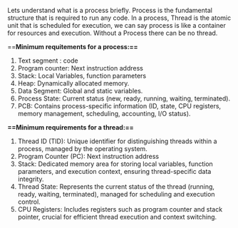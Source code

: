Lets understand what is a process briefly. Process is the fundamental structure that is required to run any code. In a process, Thread is the atomic unit that is scheduled for execution, we can say process is like a container for resources and execution. Without a Process there can be no thread.

==**Minimum requitements for a process:==**
1. Text segment : code
2. Program counter: Next instruction address
3. Stack: Local Variables, function parameters
4. Heap: Dynamically allocated memory.
5. Data Segment: Global and static variables.
6. Process State: Current status (new, ready, running, waiting, terminated).
7. PCB: Contains process-specific information (ID, state, CPU registers, memory management, scheduling, accounting, I/O status).

**==Minimum requirements for a thread:==**
1. Thread ID (TID): Unique identifier for distinguishing threads within a process, managed by the operating system.
2. Program Counter (PC): Next instruction address
3. Stack: Dedicated memory area for storing local variables, function parameters, and execution context, ensuring thread-specific data integrity.
4. Thread State: Represents the current status of the thread (running, ready, waiting, terminated), managed for scheduling and execution control.
5. CPU Registers: Includes registers such as program counter and stack pointer, crucial for efficient thread execution and context switching.